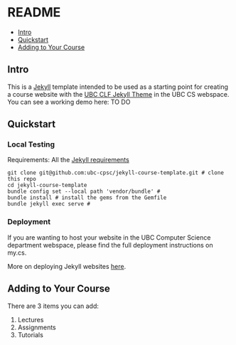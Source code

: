 # README

- [Intro](#intro)
- [Quickstart](#quickstart)
- [Adding to Your Course](#adding-to-your-course)

## Intro

This is a [Jekyll](https://jekyllrb.com/) template intended to be used as a starting point for creating a course website with the [UBC CLF Jekyll Theme](https://github.com/ubc-cpsc/jekyll-clf-theme) in the UBC CS webspace. You can see a working demo here: TO DO

## Quickstart

### Local Testing

Requirements: All the [Jekyll requirements](https://jekyllrb.com/docs/installation/#requirements)

```
git clone git@github.com:ubc-cpsc/jekyll-course-template.git # clone this repo
cd jekyll-course-template
bundle config set --local path 'vendor/bundle' #
bundle install # install the gems from the Gemfile
bundle jekyll exec serve # 
```

### Deployment

If you are wanting to host your website in the UBC Computer Science department webspace, please find the full deployment instructions on my.cs.

More on deploying Jekyll websites [here](https://jekyllrb.com/docs/deployment/). 

## Adding to Your Course

There are 3 items you can add:
1) Lectures
2) Assignments
3) Tutorials

